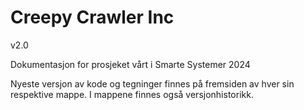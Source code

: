 # Creepy Crawler Inc

v2.0

Dokumentasjon for prosjeket vårt i Smarte Systemer 2024

Nyeste versjon av kode og tegninger finnes på fremsiden av hver sin respektive mappe. I mappene finnes også versjonhistorikk.
